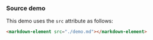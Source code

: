 ### Source demo

This demo uses the `src` attribute as follows:

```html
<markdown-element src="./demo.md"></markdown-element>
```